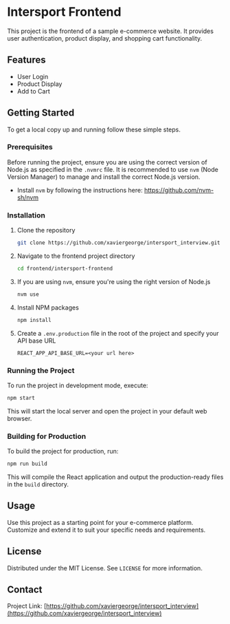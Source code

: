 # Intersport Frontend

This project is the frontend of a sample e-commerce website. It provides user authentication, product display, and shopping cart functionality.

## Features

- User Login
- Product Display
- Add to Cart

## Getting Started

To get a local copy up and running follow these simple steps.

### Prerequisites

Before running the project, ensure you are using the correct version of Node.js as specified in the `.nvmrc` file. It is recommended to use `nvm` (Node Version Manager) to manage and install the correct Node.js version.

- Install `nvm` by following the instructions here: https://github.com/nvm-sh/nvm

### Installation

1. Clone the repository
   ```sh
   git clone https://github.com/xaviergeorge/intersport_interview.git
   ```
2. Navigate to the frontend project directory
   ```sh
   cd frontend/intersport-frontend
   ```
3. If you are using `nvm`, ensure you're using the right version of Node.js
   ```sh
   nvm use
   ```
4. Install NPM packages
   ```sh
   npm install
   ```
5. Create a `.env.production` file in the root of the project and specify your API base URL
   ```env
   REACT_APP_API_BASE_URL=<your url here>
   ```

### Running the Project

To run the project in development mode, execute:

```sh
npm start
```

This will start the local server and open the project in your default web browser.

### Building for Production

To build the project for production, run:

```sh
npm run build
```

This will compile the React application and output the production-ready files in the `build` directory.

## Usage

Use this project as a starting point for your e-commerce platform. Customize and extend it to suit your specific needs and requirements.

## License

Distributed under the MIT License. See `LICENSE` for more information.

## Contact

Project Link: [https://github.com/xaviergeorge/intersport_interview](https://github.com/xaviergeorge/intersport_interview)
